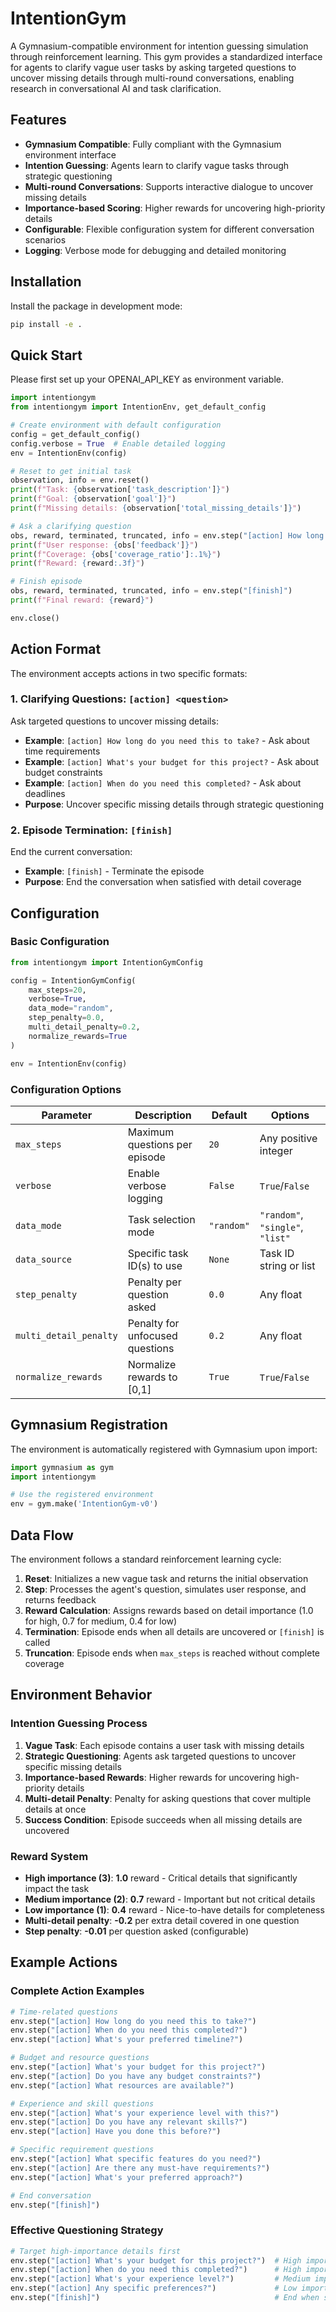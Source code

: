 # IntentionGym

A Gymnasium-compatible environment for intention guessing simulation through reinforcement learning. This gym provides a standardized interface for agents to clarify vague user tasks by asking targeted questions to uncover missing details through multi-round conversations, enabling research in conversational AI and task clarification.

## Features

- **Gymnasium Compatible**: Fully compliant with the Gymnasium environment interface
- **Intention Guessing**: Agents learn to clarify vague tasks through strategic questioning
- **Multi-round Conversations**: Supports interactive dialogue to uncover missing details
- **Importance-based Scoring**: Higher rewards for uncovering high-priority details
- **Configurable**: Flexible configuration system for different conversation scenarios
- **Logging**: Verbose mode for debugging and detailed monitoring

## Installation

Install the package in development mode:

```bash
pip install -e .
```

## Quick Start

Please first set up your OPENAI_API_KEY as environment variable.

```python
import intentiongym
from intentiongym import IntentionEnv, get_default_config

# Create environment with default configuration
config = get_default_config()
config.verbose = True  # Enable detailed logging
env = IntentionEnv(config)

# Reset to get initial task
observation, info = env.reset()
print(f"Task: {observation['task_description']}")
print(f"Goal: {observation['goal']}")
print(f"Missing details: {observation['total_missing_details']}")

# Ask a clarifying question
obs, reward, terminated, truncated, info = env.step("[action] How long do you need this to take?")
print(f"User response: {obs['feedback']}")
print(f"Coverage: {obs['coverage_ratio']:.1%}")
print(f"Reward: {reward:.3f}")

# Finish episode
obs, reward, terminated, truncated, info = env.step("[finish]")
print(f"Final reward: {reward}")

env.close()
```

## Action Format

The environment accepts actions in two specific formats:

### 1. Clarifying Questions: `[action] <question>`

Ask targeted questions to uncover missing details:

- **Example**: `[action] How long do you need this to take?` - Ask about time requirements
- **Example**: `[action] What's your budget for this project?` - Ask about budget constraints
- **Example**: `[action] When do you need this completed?` - Ask about deadlines
- **Purpose**: Uncover specific missing details through strategic questioning

### 2. Episode Termination: `[finish]`

End the current conversation:

- **Example**: `[finish]` - Terminate the episode
- **Purpose**: End the conversation when satisfied with detail coverage

## Configuration

### Basic Configuration

```python
from intentiongym import IntentionGymConfig

config = IntentionGymConfig(
    max_steps=20,
    verbose=True,
    data_mode="random",
    step_penalty=0.0,
    multi_detail_penalty=0.2,
    normalize_rewards=True
)

env = IntentionEnv(config)
```

### Configuration Options

| Parameter | Description | Default | Options |
|-----------|-------------|---------|---------|
| `max_steps` | Maximum questions per episode | `20` | Any positive integer |
| `verbose` | Enable verbose logging | `False` | `True`/`False` |
| `data_mode` | Task selection mode | `"random"` | `"random"`, `"single"`, `"list"` |
| `data_source` | Specific task ID(s) to use | `None` | Task ID string or list |
| `step_penalty` | Penalty per question asked | `0.0` | Any float |
| `multi_detail_penalty` | Penalty for unfocused questions | `0.2` | Any float |
| `normalize_rewards` | Normalize rewards to [0,1] | `True` | `True`/`False` |

## Gymnasium Registration

The environment is automatically registered with Gymnasium upon import:

```python
import gymnasium as gym
import intentiongym

# Use the registered environment
env = gym.make('IntentionGym-v0')
```

## Data Flow

The environment follows a standard reinforcement learning cycle:

1. **Reset**: Initializes a new vague task and returns the initial observation
2. **Step**: Processes the agent's question, simulates user response, and returns feedback
3. **Reward Calculation**: Assigns rewards based on detail importance (1.0 for high, 0.7 for medium, 0.4 for low)
4. **Termination**: Episode ends when all details are uncovered or `[finish]` is called
5. **Truncation**: Episode ends when `max_steps` is reached without complete coverage

## Environment Behavior

### Intention Guessing Process

1. **Vague Task**: Each episode contains a user task with missing details
2. **Strategic Questioning**: Agents ask targeted questions to uncover specific missing details
3. **Importance-based Rewards**: Higher rewards for uncovering high-priority details
4. **Multi-detail Penalty**: Penalty for asking questions that cover multiple details at once
5. **Success Condition**: Episode succeeds when all missing details are uncovered

### Reward System

- **High importance (3)**: **1.0** reward - Critical details that significantly impact the task
- **Medium importance (2)**: **0.7** reward - Important but not critical details
- **Low importance (1)**: **0.4** reward - Nice-to-have details for completeness
- **Multi-detail penalty**: **-0.2** per extra detail covered in one question
- **Step penalty**: **-0.01** per question asked (configurable)

## Example Actions

### Complete Action Examples

```python
# Time-related questions
env.step("[action] How long do you need this to take?")
env.step("[action] When do you need this completed?")
env.step("[action] What's your preferred timeline?")

# Budget and resource questions
env.step("[action] What's your budget for this project?")
env.step("[action] Do you have any budget constraints?")
env.step("[action] What resources are available?")

# Experience and skill questions
env.step("[action] What's your experience level with this?")
env.step("[action] Do you have any relevant skills?")
env.step("[action] Have you done this before?")

# Specific requirement questions
env.step("[action] What specific features do you need?")
env.step("[action] Are there any must-have requirements?")
env.step("[action] What's your preferred approach?")

# End conversation
env.step("[finish]")
```

### Effective Questioning Strategy

```python
# Target high-importance details first
env.step("[action] What's your budget for this project?")  # High importance
env.step("[action] When do you need this completed?")      # High importance
env.step("[action] What's your experience level?")         # Medium importance
env.step("[action] Any specific preferences?")             # Low importance
env.step("[finish]")                                       # End when satisfied
```

